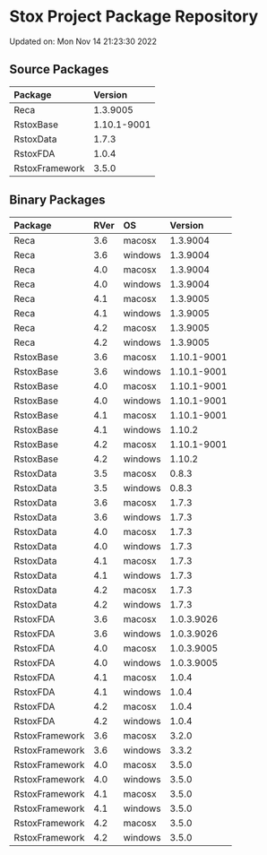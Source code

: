 # Stox Project Package Repository


Updated on: Mon Nov 14 21:23:30 2022
## Source Packages

|Package        |Version     |
|:--------------|:-----------|
|Reca           |1.3.9005    |
|RstoxBase      |1.10.1-9001 |
|RstoxData      |1.7.3       |
|RstoxFDA       |1.0.4       |
|RstoxFramework |3.5.0       |

## Binary Packages

|Package        |RVer |OS      |Version     |
|:--------------|:----|:-------|:-----------|
|Reca           |3.6  |macosx  |1.3.9004    |
|Reca           |3.6  |windows |1.3.9004    |
|Reca           |4.0  |macosx  |1.3.9004    |
|Reca           |4.0  |windows |1.3.9004    |
|Reca           |4.1  |macosx  |1.3.9005    |
|Reca           |4.1  |windows |1.3.9005    |
|Reca           |4.2  |macosx  |1.3.9005    |
|Reca           |4.2  |windows |1.3.9005    |
|RstoxBase      |3.6  |macosx  |1.10.1-9001 |
|RstoxBase      |3.6  |windows |1.10.1-9001 |
|RstoxBase      |4.0  |macosx  |1.10.1-9001 |
|RstoxBase      |4.0  |windows |1.10.1-9001 |
|RstoxBase      |4.1  |macosx  |1.10.1-9001 |
|RstoxBase      |4.1  |windows |1.10.2      |
|RstoxBase      |4.2  |macosx  |1.10.1-9001 |
|RstoxBase      |4.2  |windows |1.10.2      |
|RstoxData      |3.5  |macosx  |0.8.3       |
|RstoxData      |3.5  |windows |0.8.3       |
|RstoxData      |3.6  |macosx  |1.7.3       |
|RstoxData      |3.6  |windows |1.7.3       |
|RstoxData      |4.0  |macosx  |1.7.3       |
|RstoxData      |4.0  |windows |1.7.3       |
|RstoxData      |4.1  |macosx  |1.7.3       |
|RstoxData      |4.1  |windows |1.7.3       |
|RstoxData      |4.2  |macosx  |1.7.3       |
|RstoxData      |4.2  |windows |1.7.3       |
|RstoxFDA       |3.6  |macosx  |1.0.3.9026  |
|RstoxFDA       |3.6  |windows |1.0.3.9026  |
|RstoxFDA       |4.0  |macosx  |1.0.3.9005  |
|RstoxFDA       |4.0  |windows |1.0.3.9005  |
|RstoxFDA       |4.1  |macosx  |1.0.4       |
|RstoxFDA       |4.1  |windows |1.0.4       |
|RstoxFDA       |4.2  |macosx  |1.0.4       |
|RstoxFDA       |4.2  |windows |1.0.4       |
|RstoxFramework |3.6  |macosx  |3.2.0       |
|RstoxFramework |3.6  |windows |3.3.2       |
|RstoxFramework |4.0  |macosx  |3.5.0       |
|RstoxFramework |4.0  |windows |3.5.0       |
|RstoxFramework |4.1  |macosx  |3.5.0       |
|RstoxFramework |4.1  |windows |3.5.0       |
|RstoxFramework |4.2  |macosx  |3.5.0       |
|RstoxFramework |4.2  |windows |3.5.0       |
